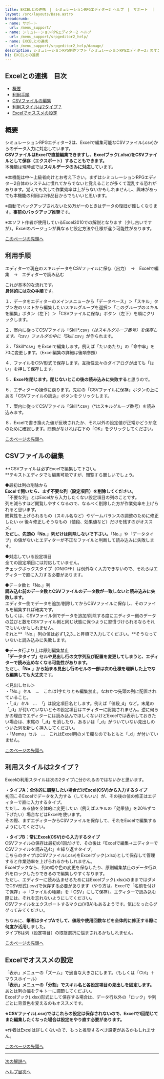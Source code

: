 ```yaml
---
title: EXCELとの連携　|　シミュレーションRPGエディター2 ヘルプ　|　サポート　｜　おもしろゲーム神殿
layout: /src/layouts/Base.astro
breadcrumb:
- name: サポート
  url: /menu_support/
- name: シミュレーションRPGエディター2 ヘルプ
  url: /menu_support/srpgeditor2_help/
- name: EXCELとの連携
  url: /menu_support/srpgeditor2_help/damage/
description: シミュレーションRPG制作ソフト「シミュレーションRPGエディター2」のオンラインヘルプ。「EXCELとの連携」。
h1: EXCELとの連携　
---
```



<a name="TOP"></a> 

## Excelとの連携　目次

- [概要](#1)
- [利用手順](#2)
- [CSVファイルの編集](#3)
- [利用スタイルは2タイプ？](#4)
- [Excelでオススメの設定](#5)

<a name="1"></a> 

## 概要

シミュレーションRPGエディター2は、Excelで編集可能なCSVファイル(.csv)からのデータ入力に対応しています。  
**CSVファイルはExcelで直接編集できますし、Excelブック(.xlsx)をCSVファイルとして保存（エクスポート）することもできます。**  
本機能は現時点では**スキルデータのみに対応**しています。  

※本機能は中～上級者向けとお考え下さい。まずはシミュレーションRPGエディター2自体のシステムに慣れてからでないと覚えることが多くて混乱する恐れがあります。覚えても大して作業効率は上がらないかもしれませんし、興味があっても本機能の利用は2作品目からでもいいと思います。  
  
※自動でバックアップされないため万が一のときはデータの復旧が難しくなります。**事前のバックアップ推奨**です。  
  
※本ソフト作者が使用しているExcel2010での解説となります（少し古いですが）。Excelのバージョンが異なると設定方法や仕様が違う可能性があります。  

[このページの先頭へ](#top)

<a name="2"></a> 

## 利用手順

エディターで現在のスキルデータをCSVファイルに保存（出力）　→　Excelで編集　→　エディターで読み込む  

これが基本的な流れです。  
**具体的には次の手順**です。  

１．データをエディターのメインメニューから「データベース」＞「スキル」タブ＞左のリストから編集したいスキルグループを選択＞「このグループのスキルを編集」ボタン（左下）＞「CSVファイルに保存」ボタン（左下）を順にクリックします。  
  
２．案内に従ってCSVファイル「Skill*.csv」（*はスキルグループ番号）を保存します。「csv」フォルダの中に「Skill*.csv」が作られます。  
  
３．「Skill*csv」をExcelで編集します。例えば「たいあたり」の「命中率」を70に変更します。（Excel編集の詳細は後項参照）  
  
４．ファイルをCSV形式で保存します。互換性云々のダイアログが出ても「はい」を押して保存します。  
  
５．**Excelを閉じます。閉じないとこの後の読み込みに失敗する**と思うので。  
  
６．エディターの操作に戻ります。先程の「CSVファイルに保存」ボタンの上にある「CSVファイルの読込」ボタンをクリックします。  
  
７．案内に従ってCSVファイル「Skill*.csv」（*はスキルグループ番号）を読み込みます。  
  
８．Excelで書き換えた値が反映されたか、それ以外の設定値が正常かどうか念のために確認します。問題がなければ右下の「OK」をクリックしてください。  

[このページの先頭へ](#top)

<a name="3"></a> 

## CSVファイルの編集

**CSVファイルは必ずExcelで編集して下さい。  
**テキストエディタでも編集可能ですが、閲覧すら厳しいでしょう。  

●最初は列の削除から  
**Excelで開いたら、まず不要な列（設定項目）を削除してください。**  
「不要な列」とはExcelから入力したくない設定項目の列のことです。  
列を減らすほど閲覧しやすくなるので、なるべく削除した方が作業効率を上げられると思います。  
閲覧性を上げられるもの（スキル名など）やゲームバランスの調整のために修正したい or 後々修正しそうなもの（値段、効果値など）だけを残すのがオススメ。  
**ただし、先頭の「No.」列だけは削除しないで下さい。**「No.」や「データタイプ」の値がないとエディターが不正なファイルと判断して読み込みに失敗します。  

●対応している設定項目  
全ての設定項目には対応していません。  
チェックボックスタイプ（ON/OFF）は例外なく入力できないので、それらはエディターで直に入力する必要があります。  

●データ数と「No.」列  
**読み込む前のデータ数とCSVファイルのデータ数が一致しないと読み込みに失敗します。**  
エディター側でデータを追加/削除してからCSVファイルに保存し、そのファイルを編集すれば確実です。  
もしくは、CSVファイル側でデータを追加/削除する度にエディター側のデータの並びと数をCSVファイル側と同じ状態に保つように習慣づけられるならそれでもいいかもしれません。  
それと**「No.」列の値は必ず1,2,3…と昇順で入力してください。**そうなっていないと読み込みに失敗します。  

●データ行より上は原則編集禁止  
**「データタイプ」セルや見出し行の文字列及び配置を変更してしまうと、エディターで読み込めなくなる可能性があります。**  
ただし、**「No.」から始まる見出し行のセルの一部は次の仕様を理解した上でなら編集しても大丈夫**です。  
  
＜見出しセル＞  
・「No.」セル　…　これは1字たりとも編集禁止。なおかつ先頭の列に配置されていること。  
・「*_d」セル　…　「*」は設定項目名とします。例えば「値段_d」など。末尾の「_d」が付いていないとその設定項目はエディターに認識されません。逆に何らかの理由でエディターには読み込んでほしくないけどExcelでは表示しておきたい場合は、末尾の「_d」を消したり、あるいは「_d」がついていない見出しのついた列を新しく挿入してください。  
・「Memo」セル　…　これはExcel用のメモ欄なのでもともと「_d」が付いていません。  

[このページの先頭へ](#top)

<a name="4"></a> 

## 利用スタイルは2タイプ？

Excelの利用スタイルは次の2タイプに分かれるのではないかと思います。  

**・タイプA：全体的に調整したい場合だけExcel(CSV)から入力するタイプ**  
初回こそExcelでデータを入力する（してもいい）が、その後の値の修正はエディターで直に入力するタイプ。  
ただし、ある値を全体的に変更したい（例えばスキルの「効果値」を20％ずつ下げたい）場合などはExcelを使います。  
その際、まずエディターからCSVファイルを保存して、それをExcelで編集するようにしてください。  

**・タイプB：常にExcel(CSV)から入力するタイプ**  
CSVファイルの保存は最初の1回だけで、その後は「Excelで編集→エディターでCSVファイルを読み込む」を繰り返すタイプ。  
こちらのタイプはCSVファイル(.csv)をExcelブック(.xlsx)として保存して管理すると作業効率を上げられるかもしれません。  
Excelブックなら、列の幅や色の変更を保存したり、原則編集禁止のデータ行以外をロックしたりできるので編集しやすくなります。  
ただし、エディターに読み込ませるためにはExcelブック(.xlsx)のままではダメでCSV形式(.csv)で保存する必要があります（やり方は、Excelで「名前を付けて保存」→「ファイルの種類」を「CSV」にして保存）。エディターで読み込む際には、それを忘れないようにしてください。  
CSVファイルをエクスポートするマクロ(VBA)もあるようです。気になったらググってみてください。  

ちなみに、**筆者はタイプAでして、値段や使用回数などを全体的に修正する際に何度か活用**しました。  
タイプBは列（設定項目）の取捨選択に悩まされるかもしれません。  

[このページの先頭へ](#top)

<a name="5"></a> 

## Excelでオススメの設定

「表示」メニューの「ズーム」で適当な大きさにします。（もしくは「Ctrl」＋マウスホイール）  
**「表示」メニューの「分割」でスキル名と各設定項目の見出しを固定します。**  
あとは列の幅をテキトーに調節してください。  
Excelブック(.xlsx)形式にして保存する場合は、データ行以外の「ロック」や列ごとに背景色を変えるのもオススメです。  

**※CSVファイル(.csv)ではこれらの設定は保存されないので、Excelで1回閉じてまた編集したくなった場合は設定をやり直す必要があります。**  

※作者はExcelは詳しくないので、もっと推奨するべき設定があるかもしれません。

[このページの先頭へ](#TOP)

---

  

[次の解説へ](../savedata/)

[ヘルプ目次へ](../)